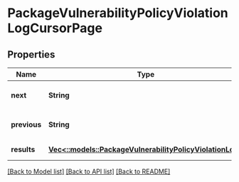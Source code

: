 # PackageVulnerabilityPolicyViolationLogCursorPage

## Properties
Name | Type | Description | Notes
------------ | ------------- | ------------- | -------------
**next** | **String** |  | [optional] [default to null]
**previous** | **String** |  | [optional] [default to null]
**results** | [**Vec<::models::PackageVulnerabilityPolicyViolationLog>**](PackageVulnerabilityPolicyViolationLog.md) |  | [default to null]

[[Back to Model list]](../README.md#documentation-for-models) [[Back to API list]](../README.md#documentation-for-api-endpoints) [[Back to README]](../README.md)


